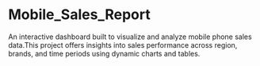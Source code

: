 # Mobile_Sales_Report
An interactive dashboard built to visualize and analyze mobile phone sales data.This project offers insights into sales performance across region, brands, and time periods using dynamic charts and tables. 

